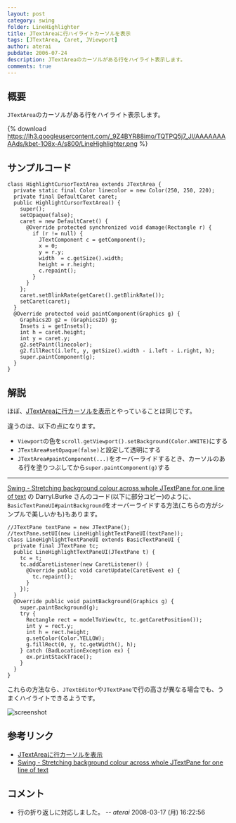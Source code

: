 ```yaml
---
layout: post
category: swing
folder: LineHighlighter
title: JTextAreaに行ハイライトカーソルを表示
tags: [JTextArea, Caret, JViewport]
author: aterai
pubdate: 2006-07-24
description: JTextAreaのカーソルがある行をハイライト表示します。
comments: true
---
```

## 概要
`JTextArea`のカーソルがある行をハイライト表示します。

{% download https://lh3.googleusercontent.com/_9Z4BYR88imo/TQTPQ5j7_JI/AAAAAAAAAds/kbet-1O8x-A/s800/LineHighlighter.png %}

## サンプルコード
<pre class="prettyprint"><code>class HighlightCursorTextArea extends JTextArea {
  private static final Color linecolor = new Color(250, 250, 220);
  private final DefaultCaret caret;
  public HighlightCursorTextArea() {
    super();
    setOpaque(false);
    caret = new DefaultCaret() {
      @Override protected synchronized void damage(Rectangle r) {
        if (r != null) {
          JTextComponent c = getComponent();
          x = 0;
          y = r.y;
          width  = c.getSize().width;
          height = r.height;
          c.repaint();
        }
      }
    };
    caret.setBlinkRate(getCaret().getBlinkRate());
    setCaret(caret);
  }
  @Override protected void paintComponent(Graphics g) {
    Graphics2D g2 = (Graphics2D) g;
    Insets i = getInsets();
    int h = caret.height;
    int y = caret.y;
    g2.setPaint(linecolor);
    g2.fillRect(i.left, y, getSize().width - i.left - i.right, h);
    super.paintComponent(g);
  }
}
</code></pre>

## 解説
ほぼ、[JTextAreaに行カーソルを表示](http://ateraimemo.com/Swing/LineCursor.html)とやっていることは同じです。

違うのは、以下の点になります。

- `Viewport`の色を`scroll.getViewport().setBackground(Color.WHITE)`にする
- `JTextArea#setOpaque(false)`と設定して透明にする
- `JTextArea#paintComponent(...)`をオーバーライドするとき、カーソルのある行を塗りつぶしてから`super.paintComponent(g)`する

<!-- dummy comment line for breaking list -->

- - - -
[Swing - Stretching background colour across whole JTextPane for one line of text](https://community.oracle.com/thread/1364121) の Darryl.Burke さんのコード(以下に部分コピー)のように、`BasicTextPaneUI#paintBackground`をオーバーライドする方法(こちらの方がシンプルで美しいかも)もあります。

<pre class="prettyprint"><code>//JTextPane textPane = new JTextPane();
//textPane.setUI(new LineHighlightTextPaneUI(textPane));
class LineHighlightTextPaneUI extends BasicTextPaneUI {
  private final JTextPane tc;
  public LineHighlightTextPaneUI(JTextPane t) {
    tc = t;
    tc.addCaretListener(new CaretListener() {
      @Override public void caretUpdate(CaretEvent e) {
        tc.repaint();
      }
    });
  }
  @Override public void paintBackground(Graphics g) {
    super.paintBackground(g);
    try {
      Rectangle rect = modelToView(tc, tc.getCaretPosition());
      int y = rect.y;
      int h = rect.height;
      g.setColor(Color.YELLOW);
      g.fillRect(0, y, tc.getWidth(), h);
    } catch (BadLocationException ex) {
      ex.printStackTrace();
    }
  }
}
</code></pre>

これらの方法なら、`JTextEditor`や`JTextPane`で行の高さが異なる場合でも、うまくハイライトできるようです。

![screenshot](https://lh6.googleusercontent.com/_9Z4BYR88imo/TQTPTaywxYI/AAAAAAAAAdw/RIlfRHiC-JY/s800/LineHighlighter1.png)

## 参考リンク
- [JTextAreaに行カーソルを表示](http://ateraimemo.com/Swing/LineCursor.html)
- [Swing - Stretching background colour across whole JTextPane for one line of text](https://community.oracle.com/thread/1364121)

<!-- dummy comment line for breaking list -->

## コメント
- 行の折り返しに対応しました。 -- *aterai* 2008-03-17 (月) 16:22:56

<!-- dummy comment line for breaking list -->
